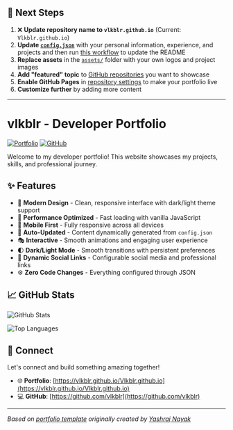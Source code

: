 ## 🚀 Next Steps

1. ❌ **Update repository name to `vlkblr.github.io`** (Current: `Vlkblr.github.io`)
2. **Update [`config.json`](https://github.com/vlkblr/Vlkblr.github.io/blob/main/config.json)** with your personal information, experience, and projects and then run [this workflow](https://github.com/vlkblr/Vlkblr.github.io/actions/workflows/update-readme.yml) to update the README
3. **Replace assets** in the [`assets/`](https://github.com/vlkblr/Vlkblr.github.io/tree/main/assets/) folder with your own logos and project images
4. **Add "featured" topic** to [GitHub repositories](https://github.com/vlkblr?tab=repositories) you want to showcase
5. **Enable GitHub Pages** in [repository settings](https://github.com/vlkblr/Vlkblr.github.io/settings/pages) to make your portfolio live
6. **Customize further** by adding more content

---

# vlkblr - Developer Portfolio

<div align="left">
  
[![Portfolio](https://img.shields.io/badge/🌐_Visit_Portfolio-Live-brightgreen?style=for-the-badge)](https://vlkblr.github.io/Vlkblr.github.io)
[![GitHub](https://img.shields.io/badge/GitHub-Profile-181717?style=for-the-badge&logo=github)](https://github.com/vlkblr)

</div>

Welcome to my developer portfolio! This website showcases my projects, skills, and professional journey.

## ✨ Features

- 🎨 **Modern Design** - Clean, responsive interface with dark/light theme support
- 🚀 **Performance Optimized** - Fast loading with vanilla JavaScript
- 📱 **Mobile First** - Fully responsive across all devices
- 🔄 **Auto-Updated** - Content dynamically generated from `config.json`
- 🎭 **Interactive** - Smooth animations and engaging user experience
- 🌓 **Dark/Light Mode** - Smooth transitions with persistent preferences
- 🔗 **Dynamic Social Links** - Configurable social media and professional links
- ⚙️ **Zero Code Changes** - Everything configured through JSON

## 📈 GitHub Stats

<div align="left">

![GitHub Stats](https://github-readme-stats.vercel.app/api?username=vlkblr&theme=dark&hide_border=true&include_all_commits=true&count_private=true)

![Top Languages](https://github-readme-stats.vercel.app/api/top-langs/?username=vlkblr&theme=dark&hide_border=true&include_all_commits=true&count_private=true&layout=compact)

</div>

## 🤝 Connect

Let's connect and build something amazing together!

- 🌐 **Portfolio**: [https://vlkblr.github.io/Vlkblr.github.io](https://vlkblr.github.io/Vlkblr.github.io)
- 💻 **GitHub**: [https://github.com/vlkblr](https://github.com/vlkblr)

---

*Based on [portfolio template](https://github.com/yashrajnayak/developer-portfolio) originally created by [Yashraj Nayak](https://github.com/yashrajnayak)*